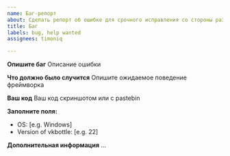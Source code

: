 ```yaml
---
name: Баг-репорт
about: Сделать репорт об ошибке для срочного исправления со стороны разработчиков
title: Баг
labels: bug, help wanted
assignees: timoniq

---
```


**Опишите баг**
Описание ошибки

**Что должно было случится**
Опишите ожидаемое поведение фреймворка

**Ваш код**
Ваш код скриншотом или с pastebin

**Заполните поля:**
 - OS: [e.g. Windows]
 - Version of vkbottle: [e.g. 22]

**Дополнительная информация**
...
